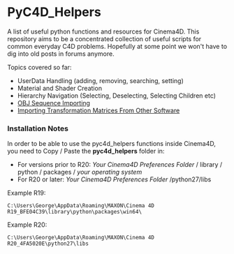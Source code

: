 # PyC4D_Helpers
A list of useful python functions and resources for Cinema4D. 
This repository aims to be a concentrated collection of useful scripts for common everyday C4D problems.
Hopefully at some point we won't have to dig into old posts in forums anymore.

Topics covered so far:
  - UserData Handling (adding, removing, searching, setting)
  - Material and Shader Creation
  - Hierarchy Navigation (Selecting, Deselecting, Selecting Children etc)
  - [OBJ Sequence Importing](https://github.com/GeorgeAdamon/pyc4d_helpers/tree/master/scripts/ObjSequenceReader)
  - [Importing Transformation Matrices From Other Software](https://github.com/GeorgeAdamon/pyc4d_helpers/tree/master/scripts/RhinoMatrixLoader)

### Installation Notes
In order to be able to use the pyc4d_helpers functions inside Cinema4D, you need to Copy / Paste the **pyc4d_helpers** folder in: 

* For versions prior to R20: *Your Cinema4D Preferences Folder* / library / python / packages / *your operating system*
* For R20 or later: *Your Cinema4D Preferences Folder* /python27/libs

Example R19: 
```
C:\Users\George\AppData\Roaming\MAXON\Cinema 4D R19_BFE04C39\library\python\packages\win64\
```
Example R20: 
```
C:\Users\George\AppData\Roaming\MAXON\Cinema 4D R20_4FA5020E\python27\libs
```
